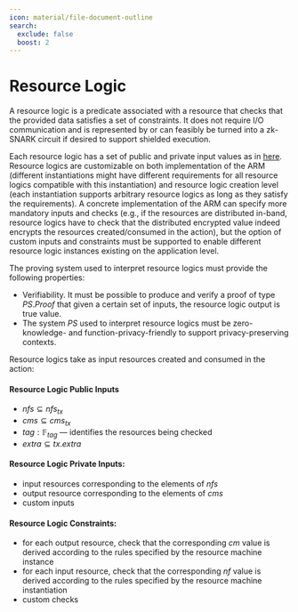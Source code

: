 ```yaml
---
icon: material/file-document-outline
search:
  exclude: false
  boost: 2
---
```


# Resource Logic
A resource logic is a predicate associated with a resource that checks that the provided data satisfies a set of constraints. It does not require I/O communication and is represented by or can feasibly be turned into a zk-SNARK circuit if desired to support shielded execution. 

Each resource logic has a set of public and private input values as in [here](./../proving-system.md#public-and-private-inputs). Resource logics are customizable on both implementation of the ARM (different instantiations might have different requirements for all resource logics compatible with this instantiation) and resource logic creation level (each instantiation supports arbitrary resource logics as long as they satisfy the requirements). A concrete implementation of the ARM can specify more mandatory inputs and checks (e.g., if the resources are distributed in-band, resource logics have to check that the distributed encrypted value indeed encrypts the resources created/consumed in the action), but the option of custom inputs and constraints must be supported to enable different resource logic instances existing on the application level.

The proving system used to interpret resource logics must provide the following properties:

- Verifiability. It must be possible to produce and verify a proof of type $PS.Proof$ that given a certain set of inputs, the resource logic output is true value.
- The system $PS$ used to interpret resource logics must be zero-knowledge- and function-privacy-friendly to support privacy-preserving contexts.


Resource logics take as input resources created and consumed in the action:

#### Resource Logic Public Inputs

- $nfs \subseteq nfs_{tx}$
- $cms \subseteq cms_{tx}$
- $tag: \mathbb{F}_{tag}$ —  identifies the resources being checked
- $extra \subseteq tx.extra$

#### Resource Logic Private Inputs:

- input resources corresponding to the elements of $nfs$
- output resource corresponding to the elements of $cms$
- custom inputs

#### Resource Logic Constraints:

- for each output resource, check that the corresponding $cm$ value is derived according to the rules specified by the resource machine instance
- for each input resource, check that the corresponding $nf$ value is derived according to the rules specified by the resource machine instantiation
- custom checks